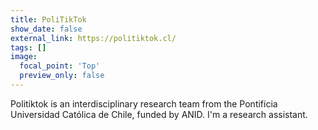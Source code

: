 ```yaml
---
title: PoliTikTok
show_date: false
external_link: https://politiktok.cl/
tags: []
image:
  focal_point: 'Top'
  preview_only: false
---
```

Politiktok is an interdisciplinary research team from the Pontificia Universidad Católica de Chile, funded by ANID. I'm a research assistant.
